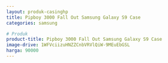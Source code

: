 ```yaml
---
layout: produk-casinghp
title: Pipboy 3000 Fall Out Samsung Galaxy S9 Case
categories: samsung

# Produk
product-title: Pipboy 3000 Fall Out Samsung Galaxy S9 Case
image-drive: 1WFVciizuHNZZCnbVRVlQiW-9MEuEbGSL
harga: 90000
---
```

